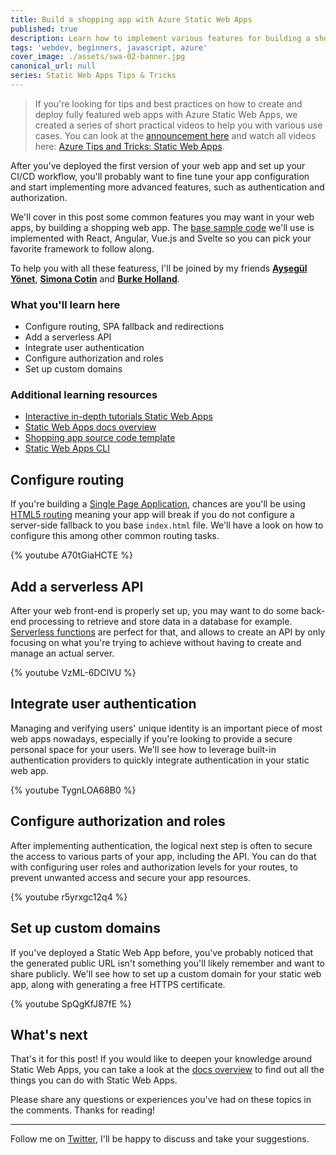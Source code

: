 ```yaml
---
title: Build a shopping app with Azure Static Web Apps
published: true
description: Learn how to implement various features for building a shopping app with Azure Static Web Apps.
tags: 'webdev, beginners, javascript, azure'
cover_image: ./assets/swa-02-banner.jpg
canonical_url: null
series: Static Web Apps Tips & Tricks
---
```


> If you're looking for tips and best practices on how to create and deploy fully featured web apps with Azure Static Web Apps, we created a series of short practical videos to help you with various use cases. You can look at the [announcement here](https://dev.to/azure/16-tips-to-master-your-azure-static-web-apps-3cgn) and watch all videos here: [Azure Tips and Tricks: Static Web Apps](https://aka.ms/StaticWebAppsTips).

After you've deployed the first version of your web app and set up your CI/CD workflow, you'll probably want to fine tune your app configuration and start implementing more advanced features, such as authentication and authorization.

We'll cover in this post some common features you may want in your web apps, by building a shopping web app. The [base sample code](https://github.com/MicrosoftDocs/mslearn-staticwebapp) we'll use is implemented with React, Angular, Vue.js and Svelte so you can pick your favorite framework to follow along.

To help you with all these featuress, I'll be joined by my friends [**Ayşegül Yönet**](https://twitter.com/AysSomething), [**Simona Cotin**](https://twitter.com/simona_cotin) and [**Burke Holland**](https://twitter.com/burkeholland).

### What you'll learn here
- Configure routing, SPA fallback and redirections
- Add a serverless API
- Integrate user authentication
- Configure authorization and roles
- Set up custom domains

### Additional learning resources
- [Interactive in-depth tutorials Static Web Apps](https://aka.ms/learn/swa)
- [Static Web Apps docs overview](https://docs.microsoft.com/azure/static-web-apps/?WT.mc_id=javascript-17844-cxa)
- [Shopping app source code template](https://github.com/MicrosoftDocs/mslearn-staticwebapp)
- [Static Web Apps CLI](https://github.com/Azure/static-web-apps-cli)

## Configure routing

If you're building a [Single Page Application](https://en.wikipedia.org/wiki/Single-page_application), chances are you'll be using [HTML5 routing](https://developer.mozilla.org/en-US/docs/Web/API/History/pushState) meaning your app will break if you do not configure a server-side fallback to you base `index.html` file. We'll have a look on how to configure this among other common routing tasks.

{% youtube A70tGiaHCTE %}

## Add a serverless API

After your web front-end is properly set up, you may want to do some back-end processing to retrieve and store data in a database for example. [Serverless functions](https://docs.microsoft.com/azure/azure-functions/?WT.mc_id=javascript-17844-cxa) are perfect for that, and allows to create an API by only focusing on what you're trying to achieve without having to create and manage an actual server.

{% youtube VzML-6DClVU %}

## Integrate user authentication

Managing and verifying users' unique identity is an important piece of most web apps nowadays, especially if you're looking to provide a secure personal space for your users. We'll see how to leverage built-in authentication providers to quickly integrate authentication in your static web app.

{% youtube TygnLOA68B0 %}

## Configure authorization and roles

After implementing authentication, the logical next step is often to secure the access to various parts of your app, including the API. You can do that with configuring user roles and authorization levels for your routes, to prevent unwanted access and secure your app resources.

{% youtube r5yrxgc12q4 %}

## Set up custom domains

If you've deployed a Static Web App before, you've probably noticed that the generated public URL isn't something you'll likely remember and want to share publicly. We'll see how to set up a custom domain for your static web app, along with generating a free HTTPS certificate.

{% youtube SpQgKfJ87fE %}

## What's next

That's it for this post! If you would like to deepen your knowledge around Static Web Apps, you can take a look at the [docs overview](https://docs.microsoft.com/fr-fr/azure/static-web-apps/?WT.mc_id=javascript-17844-cxa) to find out all the things you can do with Static Web Apps.

Please share any questions or experiences you've had on these topics in the comments. Thanks for reading!

---

Follow me on [Twitter](http://twitter.com/sinedied), I'll be happy to discuss and take your suggestions.
